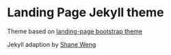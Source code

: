 # Landing Page Jekyll theme

Theme based on [landing-page bootstrap theme](http://startbootstrap.com/templates/landing-page/)

Jekyll adaption by [Shane Weng](https://github.com/swcool/landing-page-theme)
